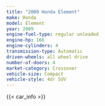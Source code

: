 ```yaml
---
title: "2009 Honda Element"
make: Honda
model: Element
year: 2009
engine-fuel-type: regular unleaded
engine-hp: 166
engine-cylinders: 4
transmission-type: Automatic
driven-wheels: all wheel drive
number-of-doors: 4
market-category: Crossover
vehicle-size: Compact
vehicle-style: 4dr SUV
---
```


{{< car_info >}}
